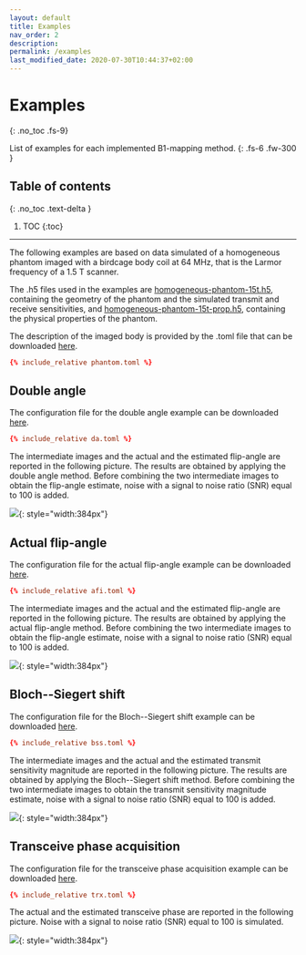 ```yaml
---
layout: default
title: Examples
nav_order: 2
description:
permalink: /examples
last_modified_date: 2020-07-30T10:44:37+02:00
---
```


# Examples
{: .no_toc .fs-9}

List of examples for each implemented B1-mapping method.
{: .fs-6 .fw-300 }

## Table of contents
{: .no_toc .text-delta }

1. TOC
{:toc}

---

The following examples are based on data simulated of a homogeneous phantom imaged with a birdcage body coil at 64 MHz, that is the Larmor frequency of a 1.5 T scanner.

The .h5 files used in the examples are [homogeneous-phantom-15t.h5](/b1map-sim/assets/examples/homogeneous-phantom-15t.h5), containing the geometry of the phantom and the simulated transmit and receive sensitivities, and [homogeneous-phantom-15t-prop.h5](/b1map-sim/assets/examples/homogeneous-phantom-15t-prop.h5), containing the physical properties of the phantom.

The description of the imaged body is provided by the .toml file that can be downloaded [here](/b1map-sim/assets/examples/phantom.toml).

```toml
{% include_relative phantom.toml %}
```

## Double angle

The configuration file for the double angle example can be downloaded [here](/b1map-sim/assets/examples/da.toml).

```toml
{% include_relative da.toml %}
```

The intermediate images and the actual and the estimated flip-angle are reported in the following picture. The results are obtained by applying the double angle method. Before combining the two intermediate images to obtain the flip-angle estimate, noise with a signal to noise ratio (SNR) equal to 100 is added.

![](/b1map-sim/assets/images/b1map-da.png){: style="width:384px"}

## Actual flip-angle

The configuration file for the actual flip-angle example can be downloaded [here](/b1map-sim/assets/examples/afi.toml).

```toml
{% include_relative afi.toml %}
```

The intermediate images and the actual and the estimated flip-angle are reported in the following picture. The results are obtained by applying the actual flip-angle method. Before combining the two intermediate images to obtain the flip-angle estimate, noise with a signal to noise ratio (SNR) equal to 100 is added.

![](/b1map-sim/assets/images/b1map-afi.png){: style="width:384px"}

## Bloch--Siegert shift

The configuration file for the Bloch--Siegert shift example can be downloaded [here](/b1map-sim/assets/examples/bss.toml).

```toml
{% include_relative bss.toml %}
```

The intermediate images and the actual and the estimated transmit sensitivity magnitude are reported in the following picture. The results are obtained by applying the Bloch--Siegert shift method. Before combining the two intermediate images to obtain the transmit sensitivity magnitude estimate, noise with a signal to noise ratio (SNR) equal to 100 is added.

![](/b1map-sim/assets/images/b1map-bss.png){: style="width:384px"}

## Transceive phase acquisition

The configuration file for the transceive phase acquisition example can be downloaded [here](/b1map-sim/assets/examples/trx.toml).

```toml
{% include_relative trx.toml %}
```

The actual and the estimated transceive phase are reported in the following picture. Noise with a signal to noise ratio (SNR) equal to 100 is simulated.

![](/b1map-sim/assets/images/b1map-trx.png){: style="width:384px"}
